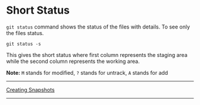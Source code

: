 # Short Status

`git status` command shows the status of the files with details. To see only the files status.

```
git status -s
```

This gives the short status where first column represents the staging area while the second column represents the working area.

**Note:** `M` stands for modified, `?` stands for untrack, `A` stands for add

----

[Creating Snapshots](/Git/ch2-creating-snapshots/README.md)

----